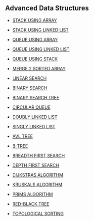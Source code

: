 ## Advanced Data Structures 

- [STACK USING ARRAY]()

- [STACK USING LINKED LIST]()

- [QUEUE USING ARRAY]()

- [QUEUE USING LINKED LIST]()

- [QUEUE USING STACK]()

- [MERGE 2 SORTED ARRAY]()

- [LINEAR SEARCH]()

- [BINARY SEARCH]()

- [BINARY SEARCH TREE]()

- [CIRCULAR QUEUE]()
  
- [DOUBLY LINKED LIST]()

- [SINGLY LINKED LIST]()

- [AVL TREE]()

- [B-TREE]()

- [BREADTH FIRST SEARCH]()

- [DEPTH FIRST SEARCH]()

- [DIJKSTRAS ALGORITHM]()

- [KRUSKALS ALGORITHM]()

- [PRIMS ALGORITHM]()

- [RED-BLACK TREE]()

- [TOPOLOGICAL SORTING]()







